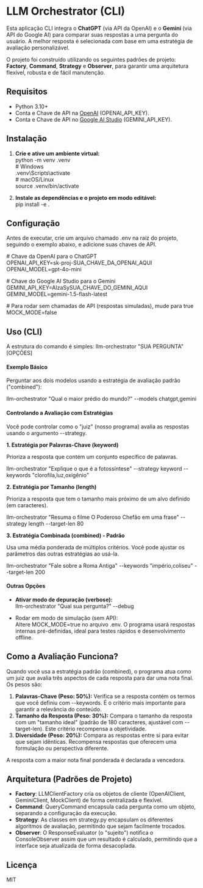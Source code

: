 # **LLM Orchestrator (CLI)**

Esta aplicação CLI integra o **ChatGPT** (via API da OpenAI) e o **Gemini** (via API do Google AI) para comparar suas respostas a uma pergunta do usuário. A melhor resposta é selecionada com base em uma estratégia de avaliação personalizável.

O projeto foi construído utilizando os seguintes padrões de projeto: **Factory**, **Command**, **Strategy** e **Observer**, para garantir uma arquitetura flexível, robusta e de fácil manutenção.

## **Requisitos**

* Python 3.10+  
* Conta e Chave de API na [OpenAI](https://platform.openai.com/api-keys) (OPENAI\_API\_KEY).  
* Conta e Chave de API no [Google AI Studio](https://aistudio.google.com/app/apikey) (GEMINI\_API\_KEY).

## **Instalação**

1. **Crie e ative um ambiente virtual:**  
   python \-m venv .venv  
   \# Windows  
   .venv\\Scripts\\activate  
   \# macOS/Linux  
   source .venv/bin/activate

2. **Instale as dependências e o projeto em modo editável:**  
   pip install \-e .

## **Configuração**

Antes de executar, crie um arquivo chamado .env na raiz do projeto, seguindo o exemplo abaixo, e adicione suas chaves de API.

\# Chave da OpenAI para o ChatGPT  
OPENAI\_API\_KEY=sk-proj-SUA\_CHAVE\_DA\_OPENAI\_AQUI  
OPENAI\_MODEL=gpt-4o-mini

\# Chave do Google AI Studio para o Gemini  
GEMINI\_API\_KEY=AIzaSySUA\_CHAVE\_DO\_GEMINI\_AQUI  
GEMINI\_MODEL=gemini-1.5-flash-latest

\# Para rodar sem chamadas de API (respostas simuladas), mude para true  
MOCK\_MODE=false

## **Uso (CLI)**

A estrutura do comando é simples: llm-orchestrator "SUA PERGUNTA" \[OPÇÕES\]

#### **Exemplo Básico**

Perguntar aos dois modelos usando a estratégia de avaliação padrão ("combined"):

llm-orchestrator "Qual o maior prédio do mundo?" \--models chatgpt,gemini

#### **Controlando a Avaliação com Estratégias**

Você pode controlar como o "juiz" (nosso programa) avalia as respostas usando o argumento \--strategy.

**1\. Estratégia por Palavras-Chave (keyword)**

Prioriza a resposta que contém um conjunto específico de palavras.

llm-orchestrator "Explique o que é a fotossíntese" \--strategy keyword \--keywords "clorofila,luz,oxigênio"

**2\. Estratégia por Tamanho (length)**

Prioriza a resposta que tem o tamanho mais próximo de um alvo definido (em caracteres).

llm-orchestrator "Resuma o filme O Poderoso Chefão em uma frase" \--strategy length \--target-len 80

**3\. Estratégia Combinada (combined) \- Padrão**

Usa uma média ponderada de múltiplos critérios. Você pode ajustar os parâmetros das outras estratégias ao usá-la.

llm-orchestrator "Fale sobre a Roma Antiga" \--keywords "império,coliseu" \--target-len 200

#### **Outras Opções**

* **Ativar modo de depuração (verbose):**  
  llm-orchestrator "Qual sua pergunta?" \--debug

* Rodar em modo de simulação (sem API):  
  Altere MOCK\_MODE=true no arquivo .env. O programa usará respostas internas pré-definidas, ideal para testes rápidos e desenvolvimento offline.

## **Como a Avaliação Funciona?**

Quando você usa a estratégia padrão (combined), o programa atua como um juiz que avalia três aspectos de cada resposta para dar uma nota final. Os pesos são:

1. **Palavras-Chave (Peso: 50%):** Verifica se a resposta contém os termos que você definiu com \--keywords. É o critério mais importante para garantir a relevância do conteúdo.  
2. **Tamanho da Resposta (Peso: 30%):** Compara o tamanho da resposta com um "tamanho ideal" (padrão de 180 caracteres, ajustável com \--target-len). Este critério recompensa a objetividade.  
3. **Diversidade (Peso: 20%):** Compara as respostas entre si para evitar que sejam idênticas. Recompensa respostas que oferecem uma formulação ou perspectiva diferente.

A resposta com a maior nota final ponderada é declarada a vencedora.

## **Arquitetura (Padrões de Projeto)**

* **Factory**: LLMClientFactory cria os objetos de cliente (OpenAIClient, GeminiClient, MockClient) de forma centralizada e flexível.  
* **Command**: QueryCommand encapsula cada pergunta como um objeto, separando a configuração da execução.  
* **Strategy**: As classes em strategy.py encapsulam os diferentes algoritmos de avaliação, permitindo que sejam facilmente trocados.  
* **Observer**: O ResponseEvaluator (o "sujeito") notifica o ConsoleObserver assim que um resultado é calculado, permitindo que a interface seja atualizada de forma desacoplada.

## **Licença**

MIT